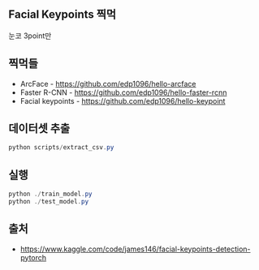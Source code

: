 ## Facial Keypoints 찍먹

눈코 3point만

## 찍먹들

* ArcFace - https://github.com/edp1096/hello-arcface
* Faster R-CNN - https://github.com/edp1096/hello-faster-rcnn
* Facial keypoints - https://github.com/edp1096/hello-keypoint


## 데이터셋 추출

```powershell
python scripts/extract_csv.py
```


## 실행

```powershell
python ./train_model.py
python ./test_model.py
```


## 출처

* https://www.kaggle.com/code/james146/facial-keypoints-detection-pytorch
